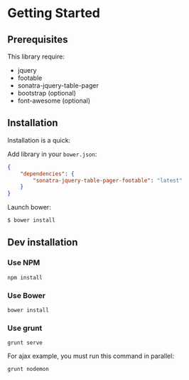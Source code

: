 Getting Started
===============

Prerequisites
-------------

This library require:

- jquery
- footable
- sonatra-jquery-table-pager
- bootstrap (optional)
- font-awesome (optional)

Installation
------------

Installation is a quick:

Add library in your `bower.json`:

```json
{
    "dependencies": {
        "sonatra-jquery-table-pager-footable": "latest"
    }
}
```

Launch bower:

```bash
$ bower install
```

Dev installation
----------------

### Use NPM

```
npm install
```

### Use Bower

```
bower install
```

### Use grunt

```
grunt serve
```

For ajax example, you must run this command in parallel:

```
grunt nodemon
```
